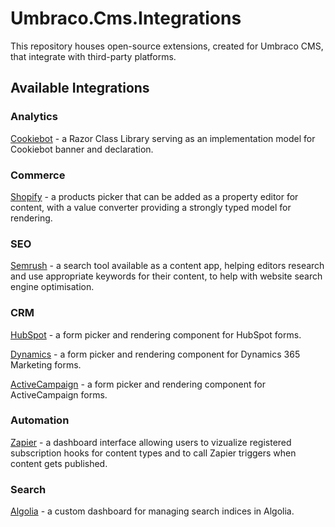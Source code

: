 # Umbraco.Cms.Integrations

This repository houses open-source extensions, created for Umbraco CMS, that integrate with third-party platforms.

## Available Integrations

### Analytics

[Cookiebot](../../main-v15/src/Umbraco.Cms.Integrations.Analytics.Cookiebot/) - a Razor Class Library serving as an implementation model for Cookiebot banner and declaration.

### Commerce

[Shopify](./src/Umbraco.Cms.Integrations.Commerce.Shopify/) - a products picker that can be added as a property editor for content, with a value converter providing a strongly typed model for rendering.

### SEO

[Semrush](./src/Umbraco.Cms.Integrations.SEO.Semrush/) - a search tool available as a content app, helping editors research and use appropriate keywords for their content, to help with website search engine optimisation.

### CRM

[HubSpot](./src/Umbraco.Cms.Integrations.Crm.Hubspot/) - a form picker and rendering component for HubSpot forms.

[Dynamics](./src/Umbraco.Cms.Integrations.Crm.Dynamics/) - a form picker and rendering component for Dynamics 365 Marketing forms.

[ActiveCampaign](./src/Umbraco.Cms.Integrations.Crm.ActiveCampaign/) - a form picker and rendering component for ActiveCampaign forms.

### Automation
[Zapier](./src/Umbraco.Cms.Integrations.Automation.Zapier/) - a dashboard interface allowing users to vizualize registered subscription hooks for content types and to call Zapier triggers when content gets published.

### Search
[Algolia](./src/Umbraco.Cms.Integrations.Search.Algolia/) - a custom dashboard for managing search indices in Algolia.


